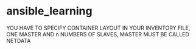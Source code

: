 # ansible_learning
YOU HAVE TO SPECIFY CONTAINER LAYOUT IN YOUR INVENTORY FILE, ONE MASTER AND n NUMBERS OF SLAVES, MASTER MUST BE CALLED NETDATA
